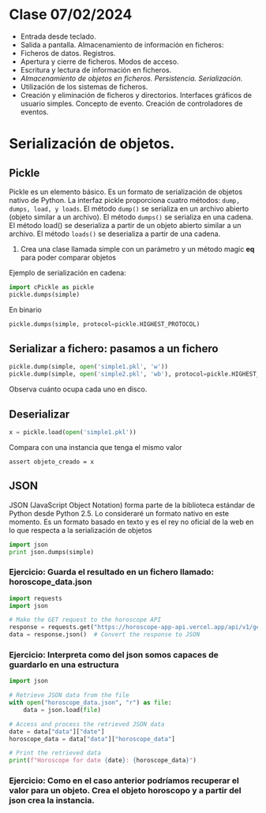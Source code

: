 # Clase 07/02/2024

* Entrada desde teclado.
* Salida a pantalla. Almacenamiento de información en ficheros:
* Ficheros de datos. Registros.
* Apertura y cierre de ficheros. Modos de acceso.
* Escritura y lectura de información en ficheros.
* *Almacenamiento de objetos en ficheros. Persistencia. Serialización.*
* Utilización de los sistemas de ficheros.
* Creación y eliminación de ficheros y directorios. Interfaces gráficos de usuario simples. Concepto de evento. Creación de controladores de eventos.

# Serialización de objetos.

## Pickle

Pickle es un elemento básico. Es un formato de serialización de objetos nativo de Python. 
La interfaz pickle proporciona cuatro métodos: `dump, dumps, load, y loads`. 
El método `dump()` se serializa en un archivo abierto (objeto similar a un archivo). 
El método `dumps()` se serializa en una cadena. El método load() se deserializa a partir de un objeto abierto similar a un archivo. 
El método `loads()` se deserializa a partir de una cadena.

1. Crea una clase llamada simple con un parámetro y un método magic __eq__ para poder comparar objetos

Ejemplo de serialización en cadena:

```python
import cPickle as pickle
pickle.dumps(simple)
```
En binario

```python
pickle.dumps(simple, protocol=pickle.HIGHEST_PROTOCOL)
```

## Serializar a fichero: pasamos a un fichero

```python
pickle.dump(simple, open('simple1.pkl', 'w'))
pickle.dump(simple, open('simple2.pkl', 'wb'), protocol=pickle.HIGHEST_PROTOCOL)
```
Observa cuánto ocupa cada uno en disco.

## Deserializar

```python
x = pickle.load(open('simple1.pkl'))
```
Compara con una instancia que tenga el mismo valor 

```
assert objeto_creado = x
```

## JSON

JSON (JavaScript Object Notation) forma parte de la biblioteca estándar de Python desde Python 2.5. 
Lo consideraré un formato nativo en este momento.
Es un formato basado en texto y es el rey no oficial de la web en lo que respecta a la serialización de objetos

```python
import json
print json.dumps(simple)
```
### Ejercicio: Guarda el resultado en un fichero llamado: horoscope_data.json
```python
import requests
import json

# Make the GET request to the horoscope API
response = requests.get("https://horoscope-app-api.vercel.app/api/v1/get-horoscope/daily?sign=capricorn&day=today")
data = response.json()  # Convert the response to JSON
```

### Ejercicio: Interpreta como del json somos capaces de guardarlo en una estructura

```python
import json

# Retrieve JSON data from the file
with open("horoscope_data.json", "r") as file:
    data = json.load(file)

# Access and process the retrieved JSON data
date = data["data"]["date"]
horoscope_data = data["data"]["horoscope_data"]

# Print the retrieved data
print(f"Horoscope for date {date}: {horoscope_data}")
```
### Ejercicio: Como en el caso anterior podríamos recuperar el valor para un objeto. Crea el objeto horoscopo y a partir del json crea la instancia.

```python
```
